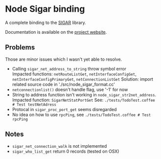 
Node Sigar binding
==================

A complete binding to the [SIGAR](http://support.hyperic.com/display/SIGAR/Home) library.

Documentation is available on the [project website](http://www.adaltas.com/projects/node-sigar.html).

Problems
--------

Those are minor issues which I wasn't yet able to resolve.

-	Calling `sigar_net_address_to_string` throw symbol error   
	Impacted functions: `netRouteListGet`, `netInterfaceConfigGet`, `netInterfaceConfigPrimaryGet`, `netConnectionListGet`
	Solution: import related source code in './src/node_sigar_format.cc'
-	`netconnectionlist()` doesn't handle flag, use '-1' for now
-	String to address function isn't working in `node_sigar_str2net_address`.
	Impacted function: `SigarNetStatPortGet`
	See: `./tests/TodoTest.coffee # Test testNetAdress`
-	Protocal in `sigar_proc_port_get` seems disregarded
-	No idea on how to use `rpcPing`, see `./tests/TodoTest.coffee # Test rpcPing`

Notes
-----

-	`sigar_net_connection_walk` is not implemented
-	`sigar_who_list_get` return 0 records (tested on OSX)
